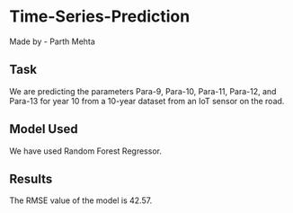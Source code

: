 # Time-Series-Prediction

Made by - Parth Mehta

## Task
We are predicting the parameters Para-9, Para-10, Para-11, Para-12, and Para-13 for year 10 from a 10-year dataset from an IoT sensor on the road.

## Model Used
We have used Random Forest Regressor.

## Results
The RMSE value of the model is 42.57.
